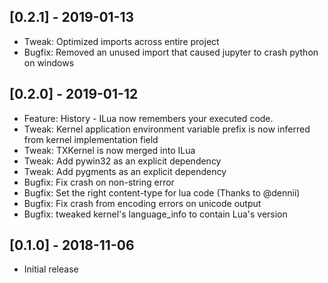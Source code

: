 ## [0.2.1] - 2019-01-13
- Tweak: Optimized imports across entire project
- Bugfix: Removed an unused import that caused jupyter to crash python on windows
## [0.2.0] - 2019-01-12
- Feature: History - ILua now remembers your executed code.
- Tweak: Kernel application environment variable prefix is now inferred from kernel implementation field
- Tweak: TXKernel is now merged into ILua
- Tweak: Add pywin32 as an explicit dependency
- Tweak: Add pygments as an explicit dependency
- Bugfix: Fix crash on non-string error
- Bugfix: Set the right content-type for lua code (Thanks to @dennii)
- Bugfix: Fix crash from encoding errors on unicode output
- Bugfix: tweaked kernel's language_info to contain Lua's version
## [0.1.0] - 2018-11-06
- Initial release
